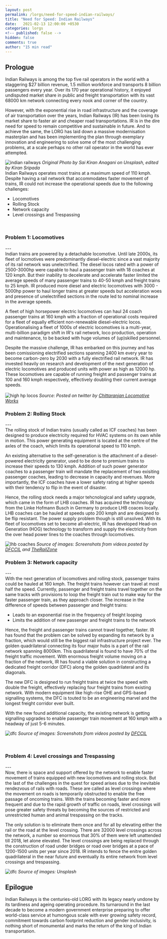 ```yaml
---
layout: post
permalink: /lorgs/need-for-speed-indian-railways/
title: "Need for Speed: Indian Railways"
date:   2021-02-13 12:00:00 +0530
categories: lorgs
<!-- published: false -->
hidden: false
comments: true
author: "15 min read"
---
```


<h2>Prologue</h2>
<!-- Rail transport is special. It is statistically the safest and the most economical means of mass transportation, one that offers a fun and hassle-free experience, especially while travelling as a group. For all its benefits, one of the of rail transport in India is its tardiness.  -->
Indian Railways is among the top five rail operators in the world with a staggering $27 billion revenue, 1.5 million workforce and transports 8 billion passengers every year. Over its 170 year operational history, it enjoyed undisputed market share in public and freight transportation with its vast 68000 km network connecting every nook and corner of the country.

However, with the exponential rise in road infrastructure and the coverage of air transportation over the years, Indian Railways (IR) has been losing its market share to faster air and cheaper road transportations. IR is in the dire need for speed to remain competitive and sustainable in future. And to achieve the same, the LORG has laid down a massive modernisation masterplan and has been implementing the plan through exemplary innovation and engineering to solve some of the most challenging problems, at a scale perhaps no other rail operator in the world has ever attempted.   

<!-- Trains are statistically the safest and the most economical means of mass transportation. They are truly special as they offer a fun and hassle-free travel experience, especially while travelling as a group. Interestingly, researchers found that emotional and social attributes such as nostalgia are one of the strongest attributes backing travellers' preference for rail transport. Despite its merits, tardiness has been the biggest show-spoiler of rail transport in India.
 -->
<!-- If you had travelled by Indian Railways, you would instantly relate to the numerous unplanned stops and the unrealistic arrival schedule of trains. 
 -->
<!-- Fortunataly, travel by Indian trains is only going to get better in future. In a bid to modernise itself, the Indian Railways (IR), which is the monopolistic operator of trains in the country on a vast 68000 km rail network, is solving six major problems to improve the operational efficiency of trains. Let's discuss those problems and the IR's innovation & engineering behind the scenes. -->


<!-- If you spent some time playing video games at the dawn of the 21st century, it is quite likely that you are familiar with NFS. For those who aren't, Need For Speed is a popular car racing video game franchise with each game having race missions that involve bigger rewards and faster cars as one progresses towards completion. In order to keep winning, the player has to spend money to make the car faster or buy a faster car. With money comes more speed and with speed comes even more money.

Indian Railways has been playing a similar game on its quest to modernise itself. Increasing operational speed on a 68000 km railway network is a challenging game - one that involves six missions. Let's look at what those are and how IR is finally winning. 
 -->
![indian railways](/assets/stock_images/lorgs/nfs_ir/cover.png)
*Original Photo by Sai Kiran Anagani on Unsplash, edited by Kiran Sripada*
<br>
Indian Railways operates most trains at a maximum speed of 110 kmph. Despite having a rail network that accommodates faster movement of trains, IR could not increase the operational speeds due to the following challenges:
* Locomotives
* Rolling Stock
* Network capacity
* Level crossings and Trespassing  
<br>
<h3>Problem 1: Locomotives</h3>
---
<br>
Indian trains are powered by a detachable locomotive. Until late 2000s, its fleet of locmotives were predominantly diesel-electric since a vast majority of its rail network was unelectrified. The diesel locos rated with a power of 2500-3000hp were capable to haul a passenger train with 18 coaches at 120 kmph. But their inability to decelerate and accelerate faster limited the average speeds of many passenger trains to 40-50 kmph and freight trains to 25 kmph. IR produced more diesel and electric locomotives with 3000 - 5000hp power to haul longer trains at greater speeds but acceleration woes and presence of unelectrified sections in the route led to nominal increase in the average speeds.

A fleet of high horsepower electric locomotives can haul 24 coach passenger trains at 160 kmph with a fraction of operational costs required for a fleet of equally efficient non-renewable diesel-electric locos. Operationalising a fleet of 1000s of electric locomotives is a multi-year, multi-billion paradigm shift in IR's rail network, loco production, operation and maintenance, to be backed with huge volumes of (up)skilled personnel.

Despite the massive challenge, IR has embarked on this journey and has been comissioning electrified sections spanning 2400 km every year to become carbon-zero by 2030 with a fully electrified rail network. IR has invested heavily on research and development of the next generation of electric locomotives and produced units with power as high as 12000 hp. These locomotives are capable of running freight and passenger trains at 100 and 160 kmph respectively, effectively doubling their current average speeds.
<br><br>
![high hp locos](/assets/stock_images/lorgs/nfs_ir/hhp_locos.png)
*Source: Posted on twitter by [Chittaranjan Locomotive Works](https://twitter.com/clwrailindia?lang=en)*
<br>
<h3>Problem 2: Rolling Stock</h3>
---
<br>
The rolling stock of Indian trains (usually called as ICF coaches) has been designed to produce electricity required for HVAC systems on its own while in motion. This power generating equipment is located at the centre of the axles of the coach, which limits its operational speed to 110 kmph.

An existing alternative to the self-generation is the attachment of a  diesel-powered electricity generator, used to be done to premium trains to increase their speeds to 130 kmph. Addition of such power generator coaches to a passenger train will mandate the replacement of two exisiting passenger coaches, leading to decrease in capacity and revenues. More importantly, the ICF coaches have a lower safety rating at higher speeds with their tendency to flip in the event of disaster.

Hence, the rolling stock needs a major tehcnological and safety upgrade, which came in the form of LHB coaches. IR has acquired the technology from the Linke Hofmann Busch in Germany to produce LHB coaces locally. LHB coaches can be hauled at speeds upto 200 kmph and are designed to be flip resistant. The power supply problem though is still unsolved. With its fleet of locomotives set to become all-electric, IR has developed Head-on Generation (HOG) technology to transform and supply the electricity from the over head power lines to the coaches through locomotives.

![lhb coaches](/assets/stock_images/lorgs/nfs_ir/lhb_trains.png)
*Source of images: Screenshots from videos posted by [DFCCIL](https://www.youtube.com/channel/UCW6OR7DynNFQ59OV6k85LtQ) and [TheRailZone](https://www.youtube.com/channel/UC2NzJuX6FTyOhoBrFj9Ms1Q)*
<br>
<h3>Problem 3: Network capacity</h3>
---
<br>
<!-- With upgraded locomotives and rolling stock, IR will face a new challenge in operating faster passenger trains and relatively much slower freight trains on its already congested rail network. How to overcome the problem of congestion? Increase the speed of freight trains? Or reduce the freight traffic? -->
With the next generation of locomotives and rolling stock, passenger trains could be hauled at 160 kmph. The freight trains however can travel at most half the speed. Currently, passenger and freight trains travel together on the same tracks with provisions to loop the freight train out to make way for the faster passenger train, as they approach closer. The increase in the difference of speeds between passenger and freight trains:

* Leads to an exponential rise in the frequency of freight looping  
* Limits the addition of new passenger and freight trains to the network

Hence, the freight and passenger trains cannot travel together, faster. IR has found that the problem can be solved by expanding its network by a fraction, which would still be the biggest rail infrastructure project ever. The golden quadrilateral connecting its four major hubs is a part of the rail network spanning 8000km. This quadrilateral is found to have 70% of the freight traffic movement. With enormous freight volume moving on a fraction of the network, IR has found a viable solution in constructing a dedicated freight corridor (DFC) along the golden quadrilateral and its diagonals.

The new DFC is designed to run freight trains at twice the speed with double the freight, effectively replacing four freight trains from existing network. With modern equipment like high-rise OHE and GPS-based signalling systems, the DFC is touted to be an engineering marvel and the longest freight corridor ever built. 

With the new found additional capacity, the existing network is getting signalling upgrades to enable passenger train movement at 160 kmph with a headway of just 5-6 minutes.

![dfc](/assets/stock_images/lorgs/nfs_ir/dfc.png)
*Source of images: Screenshots from videos posted by [DFCCIL](https://www.youtube.com/channel/UCW6OR7DynNFQ59OV6k85LtQ)*
   
<!-- IR will face a new challenge in operating faster passenger trains and slower freight trains on its already congested rail network. How to overcome the problem of congestion? Increase the speed of freight trains? Or reduce the freight traffic?


Upgrading the speeds of longer, heavier and potentially inflammable freight trains further on the existing rail network poses alarming threats to travel safety. IR cannot afford to operate fewer freight trains as freight movement generated 64% of IR's total revenue in FY2020 with an increasing trend whereas the passenger trains have been loss-making for years now.
 -->
<br>
<h3>Problem 4: Level crossings and Trespassing</h3>
---
<br>
Now, there is space and support offered by the network to enable faster movement of trains equipped with new locomotives and rolling stock. But the last of the challenges in the quest for speed arises due to the inevitable rendezvous of rails with roads. These are called as level crossings where the movement on roads is temporarily obstructed to enable the free passage of oncoming trains. With the trains becoming faster and more frequent and due to the rapid growth of traffic on roads, level crossings will pose greater safety threats by becoming the sources of restricted and unrestricted human and animal trespassing on the tracks. 

The only solution is to eliminate them once and for all by elevating either the rail or the road at the level crossing. There are 32000 level crossings across the network, a number so enormous that 30% of them were left unattended till 2018, let alone elevated. The level crossings are being replaced through the construction of road under bridges or road over bridges at a pace of 1200-1500 units per year since 2018. IR intends to fence the enitre golden quadrilateral in the near future and eventually its entire network from level crossings and trespassing. 

![dfc](/assets/stock_images/lorgs/nfs_ir/lc_trespass.png)
*Source of images: Unsplash*

<h2>Epilogue</h2>
Indian Railways is the centuries-old LORG with its legacy nearly undone by its tardiness and ageing operating procedure. Its turnaround in the last decade to become a modern government enterprise preparing to offer world-class service at humongous scale with ever growing safety record, commitment towards carbon footprint reduction and gender inclusivity, is nothing short of monumental and marks the return of the king of Indian transportation. 


<!-- Unmanned level crossings are the points of intersection of rails and road. Leaving them unattended is equivalent to leaving a major four-road junction unattended without signals. A faster oncoming train will have a higher chance of having a deadlier collision. IR has come up with an action plan to convert all unmanned level crossings to manned and eventually eliminate them once and for all through construction of overpasses and underpasses. After collecting dust for several years, the action plan papers are finally put to use from 2010s. IR has been able to finish this sub-mission by March 2020. 

Solving all these problems requires enormous amount of capital investment which is unaffordable the Railways as it is a government enterprise. Moreover, if they cannot maintain desirable travel safety with the present standard operating procedure, how could they do so by increasing the speed further? Therefore, safety is the achievement of the hour and they have done that exactly. The following stats quantify their efforts:

Having found some consistency in maitaining travel safety, they are gradually inching towards their goal by tackling the roadblocks in the following manner:
 -->

<!-- <h4>Avoid Trespassing</h4>
Since the inception, the railways has been investing in initiatives to promote the hazards of trespassing on the railway tracks. They even came up with laws and penalties against the same. But with a population of 1.3 billion and with the network laid over a rich biodiversity, trespassing is never eliminated entirely. In the event of a collision, the change in momentum can derail the train putting many lives at risk. Even in cases of minor collisions, the network can be blocked for several hours causing significant loss in revenue. So, the railways have decided to fence its entire 68000 km network - a rather old-school but viable option. But to construct and maintain will still remain as a significant challenge for years to come.

<h4>Eliminate level crossings</h4>
The elimination of unmanned level crossings has contributed towards improved safety to an extent. But the railways have realised that the removal of level crossings once and for all is the way forward to achieve safety with enhanced speed. For several years, railways have been constructing overpasses and underpasses at busier intersections. But from 2015, they swicthed gears in terms of conversion of level crossings which is shown by the following stats:

The cherry on the cake though is one such underpass construction, which was finished in a record time of 4 days as it was meant to happen at one of the busier sections in the railway network:

<h4>Modernisation of operational equipment</h4>
This is the most important and the hardest challenge that the Indian Railways has been fighting hard by investing heavily on technology and innovation. In a nutshell, speed is generated by the locomotives, speed has to be sustained by the rolling stock & the rails and speed is managed by the communication systems such as signalling. But do the railways possess capable equipment to attain the speed? The answer is "Not enough!"

Indian railways produces the locomotives and rolling stock on its own and it does possess semi-high speed capable equipment since 1995 but in miserably low numbers until mid-2010s. 

The locomotives below are known as WAP-5 and WAP-7 respectively which can comfortably pull a 20 (and 24) coach passenger train at speeds upto 200 kmph. 

These locomotives first entered the Indian Railways in 1995 (and 2001) and the table below provides the number of WAP-5/ WAP-7 locomotives in service over the years:

So how is the railways managing to produce drastically higher number of units since 2011? 

Indian Railways has a mix of electric locomotives powered by diesel and electricity. As of 2020, none of the diesel class of locomotives achieved a higher carrying capacity than WAP-7. For this reason and the added advantage of reduction in its carbon footprint, the railways has decided to electrify its entire network (and is well on its way to meet the deadline in 2023) and increased the production of electric WAP-7 locmotives dramatically, even at production centers meant to produce diesel-electric locomotives.

And for freight trains, they came up with WAG-12 and WAG-11 class of locomotives with monstrous power of upto 12000 HP. This a testimony of Indian Railways investment in green technology, as it joins the elite group of 6 nations in the entire world to have ever produced a 10000 HP+ locomotive.

<h4>Rolling Stock</h4>
Indian Railways have first inducted the Linke-Holfmann Busch (LHB) class of coaches in 2000. These coaches provide enhanced travel safety and more importantly they are flip resistant in the event of disaster. Flipping of coaches during accidents was found to be making the disasters more deadlier. But LHB coaches are significantly expensive to produce and for several years, these coaches were used only in premium trains due to low numbers of production.

Somehow by 2018, the railways cracked the code for mass production and decided to produce only the LHB coaches thereafter at all facilities, a welcome change towards enhanced speed and safety. Theoritically, LHB coaches can be tuned to attain speeds of up to 200 kmph. But the non-air conditioned class of coaches form signifcant portion of most Indian trains. These non-AC coaches have windows with open vents for air circulation that provide significant risks when operated at higher speeds. It seemed impossible to strip all non-AC coaches until September 2020, when IR came with a game-changing design of an air-conditioned coach with similar dimensions having enhanced capacity making up for the loss in revenue with reduction in fare. The railways is going to bet on the increased spending power of Indians to adapt to the AC class of travel in the future. 

https://www.financialexpress.com/infrastructure/railways/after-becoming-worlds-largest-rail-factory-indian-railways-icf-to-beat-its-own-coach-production-record/1822460/

https://www.livemint.com/industry/manufacturing/indian-railways-new-record-rcf-manufactures-nearly-1500-lhb-coaches-in-last-fy-11617284752066.html

https://www.financialexpress.com/infrastructure/railways/why-indian-railways-is-manufacturing-only-lhb-design-coaches-now/1262887/

https://www.statista.com/statistics/741257/india-railways-revenue-distribution-by-segment/ -->